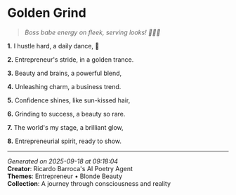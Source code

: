 # Golden Grind

> *Boss babe energy on fleek, serving looks! 💅🏼😎*

**1.** I hustle hard, a daily dance, 💅


**2.** Entrepreneur's stride, in a golden trance.


**3.** Beauty and brains, a powerful blend,


**4.** Unleashing charm, a business trend.


**5.** Confidence shines, like sun-kissed hair,


**6.** Grinding to success, a beauty so rare.


**7.** The world's my stage, a brilliant glow,


**8.** Entrepreneurial spirit, ready to show.



---

*Generated on 2025-09-18 at 09:18:04*  
**Creator**: Ricardo Barroca's AI Poetry Agent  
**Themes**: Entrepreneur • Blonde Beauty  
**Collection**: A journey through consciousness and reality